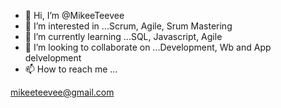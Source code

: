 - 👋 Hi, I’m @MikeeTeevee
- 👀 I’m interested in ...Scrum, Agile, Srum Mastering 
- 🌱 I’m currently learning ...SQL, Javascript, Agile
- 💞️ I’m looking to collaborate on ...Development, Wb and App delvelopment
- 📫 How to reach me ...

mikeeteevee@gmail.com
<!---
MikeeTeevee/MikeeTeevee is a ✨ special ✨ repository because its `README.md` (this file) appears on your GitHub profile.
You can click the Preview link to take a look at your changes.
--->
